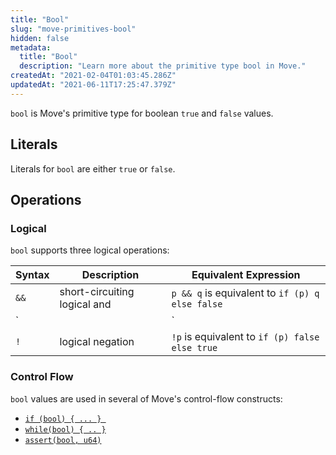 ```yaml
---
title: "Bool"
slug: "move-primitives-bool"
hidden: false
metadata: 
  title: "Bool"
  description: "Learn more about the primitive type bool in Move."
createdAt: "2021-02-04T01:03:45.286Z"
updatedAt: "2021-06-11T17:25:47.379Z"
---
```

`bool` is Move's primitive type for boolean `true` and `false` values.

## Literals

Literals for `bool` are either `true` or `false`.

## Operations

### Logical

`bool` supports three logical operations:


| Syntax   | Description | Equivalent Expression |
| -------- | ----------- | --------------------- |
| `&&` | short-circuiting logical and | `p && q` is equivalent to `if (p) q else false` |
| `||` | short-circuiting logical or |`p || q` is equivalent to `if (p) true else q` |
| `!`  | logical negation | `!p` is equivalent to `if (p) false else true` |

### Control Flow

`bool` values are used in several of Move's control-flow constructs:

- [`if (bool) { ... } `](doc:move-basics-conditionals) 
- [`while(bool) { .. }`](doc:move-basics-loops) 
- [`assert(bool, u64)`](doc:move-basics-abort-assert)